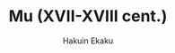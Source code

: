 ---
title: "Mu (XVII-XVIII cent.)"
subtitle: "Hakuin Ekaku"
displayImg: "img/covers/Mu, XVII-XVIII cent., Hakuin Ekaku.jpg"
noURL: true
---